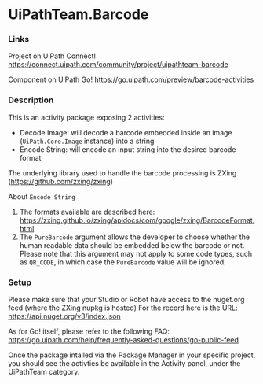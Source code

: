 # UiPathTeam.Barcode

### Links

Project on UiPath Connect! https://connect.uipath.com/community/project/uipathteam-barcode

Component on UiPath Go! https://go.uipath.com/preview/barcode-activities

### Description

This is an activity package exposing 2 activities:
* Decode Image: will decode a barcode embedded inside an image (`UiPath.Core.Image` instance) into a string
* Encode String: will encode an input string into the desired barcode format

The underlying library used to handle the barcode processing is ZXing (https://github.com/zxing/zxing)

About `Encode String`
1. The formats available are described here: https://zxing.github.io/zxing/apidocs/com/google/zxing/BarcodeFormat.html
2. The `PureBarcode` argument allows the developer to choose whether the human readable data should be embedded below the barcode or not.
Please note that this argument may not apply to some code types, such as `QR_CODE`, in which case the `PureBarcode` value will be ignored.

### Setup

Please make sure that your Studio or Robot have access to the nuget.org feed (where the ZXing nupkg is hosted)
For the record here is the URL: https://api.nuget.org/v3/index.json

As for Go! itself, please refer to the following FAQ: https://go.uipath.com/help/frequently-asked-questions/go-public-feed

Once the package intalled via the Package Manager in your specific project, you should see the activties be available in the Activity panel, under the UiPathTeam category.

